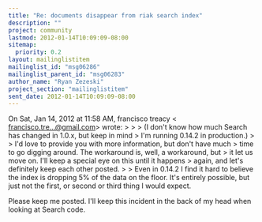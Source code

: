```yaml
---
title: "Re: documents disappear from riak search index"
description: ""
project: community
lastmod: 2012-01-14T10:09:09-08:00
sitemap:
  priority: 0.2
layout: mailinglistitem
mailinglist_id: "msg06286"
mailinglist_parent_id: "msg06283"
author_name: "Ryan Zezeski"
project_section: "mailinglistitem"
sent_date: 2012-01-14T10:09:09-08:00
---
```



On Sat, Jan 14, 2012 at 11:58 AM, francisco treacy &lt;
francisco.tre...@gmail.com&gt; wrote:
&gt;
&gt;
&gt; (I don't know how much Search has changed in 1.0.x, but keep in mind
&gt; I'm running 0.14.2 in production.)
&gt;
&gt; I'd love to provide you with more information, but don't have much
&gt; time to go digging around. The workaround is, well, a workaround, but
&gt; it let us move on. I'll keep a special eye on this until it happens
&gt; again, and let's definitely keep each other posted.
&gt;
&gt;
Even in 0.14.2 I find it hard to believe the index is dropping 5% of the
data on the floor. It's entirely possible, but just not the first, or
second or third thing I would expect.

Please keep me posted. I'll keep this incident in the back of my head when
looking at Search code.
